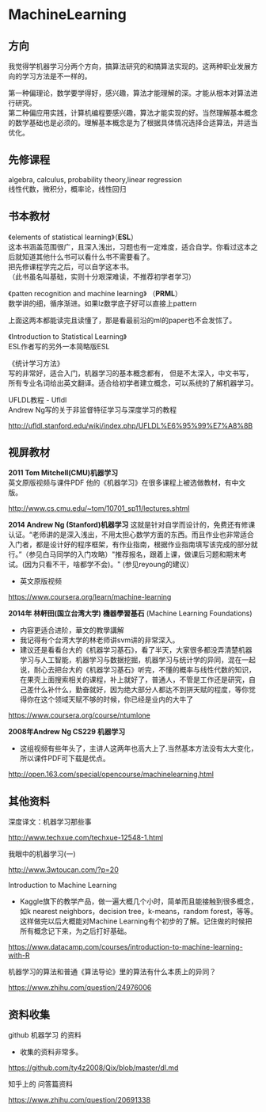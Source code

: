 # MachineLearning


## 方向



我觉得学机器学习分两个方向，搞算法研究的和搞算法实现的。这两种职业发展方向的学习方法是不一样的。

第一种偏理论，数学要学得好，感兴趣，算法才能理解的深。才能从根本对算法进行研究。   
第二种偏应用实践，计算机编程要感兴趣，算法才能实现的好。当然理解基本概念的数学基础也是必须的。理解基本概念是为了根据具体情况选择合适算法，并适当优化。  


## 先修课程
algebra, calculus, probability theory,linear regression   
线性代数，微积分，概率论，线性回归


## 书本教材
《elements of statistical learning》（**ESL**）    
这本书涵盖范围很广，且深入浅出，习题也有一定难度，适合自学。你看过这本之后就知道其他什么书可以看什么书不需要看了。   
把先修课程学完之后，可以自学这本书。    
（此书虽名叫基础，实则十分艰深难读，不推荐初学者学习）  

《patten recognition and machine learning》 （**PRML**）    
数学讲的细，循序渐进。如果lz数学底子好可以直接上pattern 

上面这两本都能读完且读懂了，那是看最前沿的ml的paper也不会发怵了。

《Introduction to Statistical Learning》    
ESL作者写的另外一本简略版ESL



《统计学习方法》   
写的非常好，适合入门，机器学习的基本概念都有，
但是不太深入，中文书写，所有专业名词给出英文翻译。适合给初学者建立概念，可以系统的了解机器学习。

UFLDL教程 - Ufldl  
Andrew Ng写的关于非监督特征学习与深度学习的教程  
>  
http://ufldl.stanford.edu/wiki/index.php/UFLDL%E6%95%99%E7%A8%8B

## 视屏教材

**2011 Tom Mitchell(CMU)机器学习**   
英文原版视频与课件PDF 他的《机器学习》在很多课程上被选做教材，有中文版。
>   
http://www.cs.cmu.edu/~tom/10701_sp11/lectures.shtml

**2014 Andrew Ng (Stanford)机器学习**
这就是针对自学而设计的，免费还有修课认证。“老师讲的是深入浅出，不用太担心数学方面的东西。而且作业也非常适合入门者，都是设计好的程序框架，有作业指南，根据作业指南填写该完成的部分就行。”（参见白马同学的入门攻略）"推荐报名，跟着上课，做课后习题和期末考试。(因为只看不干，啥都学不会)。" (参见reyoung的建议）   
 - 英文原版视频 
>   
https://www.coursera.org/learn/machine-learning

**2014年 林軒田(国立台湾大学) 機器學習基石** (Machine Learning Foundations) 
 - 内容更适合进阶，華文的教學講解     
 - 我记得有个台湾大学的林老师讲svm讲的非常深入。  
 - 建议还是看看台大的《机器学习基石》，看了半天，大家很多都没弄清楚机器学习与人工智能，机器学习与数据挖掘，机器学习与统计学的异同，混在一起说，耐心去把台大的《机器学习基石》听完，不懂的概率与线性代数的知识，在果壳上面搜索相关的课程，补上就好了，普通人，不管是工作还是研究，自己差什么补什么，勤奋就好，因为绝大部分人都达不到拼天赋的程度，等你觉得你在这个领域天赋不够的时候，你已经是业内的大牛了 
   
>   
https://www.coursera.org/course/ntumlone

**2008年Andrew Ng CS229 机器学习**  
 - 这组视频有些年头了，主讲人这两年也高大上了.当然基本方法没有太大变化，所以课件PDF可下载是优点。
>   
http://open.163.com/special/opencourse/machinelearning.html


## 其他资料

深度译文：机器学习那些事
>  
http://www.techxue.com/techxue-12548-1.html


我眼中的机器学习(一)
>  
http://www.3wtoucan.com/?p=20

Introduction to Machine Learning
 - Kaggle旗下的教学产品，做一遍大概几个小时，简单而且能接触到很多概念，如k nearest neighbors，decision tree，k-means，random forest，等等。这样做完以后大概能对Machine Learning有个初步的了解。记住做的时候把所有概念记下来，为之后打好基础。
>  
https://www.datacamp.com/courses/introduction-to-machine-learning-with-R

机器学习的算法和普通《算法导论》里的算法有什么本质上的异同？
>  
https://www.zhihu.com/question/24976006

## 资料收集
github 机器学习 的资料  
 - 收集的资料非常多。
>  
https://github.com/ty4z2008/Qix/blob/master/dl.md  



知乎上的 问答篇资料
>  
https://www.zhihu.com/question/20691338













